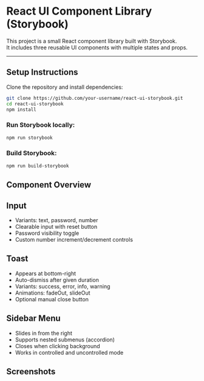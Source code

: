 # React UI Component Library (Storybook)

This project is a small React component library built with Storybook.  
It includes three reusable UI components with multiple states and props.

---

## Setup Instructions

Clone the repository and install dependencies:

```bash
git clone https://github.com/your-username/react-ui-storybook.git
cd react-ui-storybook
npm install
```

### Run Storybook locally:
```bash
npm run storybook
```


### Build Storybook:
```bash
npm run build-storybook
```

## Component Overview

## Input

* Variants: text, password, number
* Clearable input with reset button
* Password visibility toggle
* Custom number increment/decrement controls

## Toast

* Appears at bottom-right
* Auto-dismiss after given duration
* Variants: success, error, info, warning
* Animations: fadeOut, slideOut
* Optional manual close button

## Sidebar Menu

* Slides in from the right
* Supports nested submenus (accordion)
* Closes when clicking background
* Works in controlled and uncontrolled mode

## Screenshots
